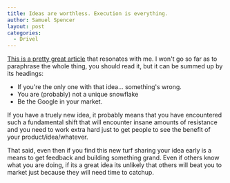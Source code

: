 ```yaml
---
title: Ideas are worthless. Execution is everything.
author: Samuel Spencer
layout: post
categories:
  - Drivel
---
```


[This is a pretty great article](https://www.databaselabs.io/blog/Startup-ideas-are-worthless-execution-is-everything) that resonates with me. I won't go so far as to paraphrase the whole thing,
you should read it, but it can be summed up by its headings:

* If you're the only one with that idea... something's wrong.
* You are (probably) not a unique snowflake
* Be the Google in your market.

If you have a truely new idea, it probably means that you have encountered such a fundamental shift that will
encounter insane amounts of resistance and you need to work extra hard just to get people to see the benefit
of your product/idea/whatever.

That said, even then if you find this new turf sharing your idea early is a means to get feedback and building
something grand. Even if others know what you are doing, if its a great idea its unlikely that others will beat
you to market just because they will need time to catchup.
